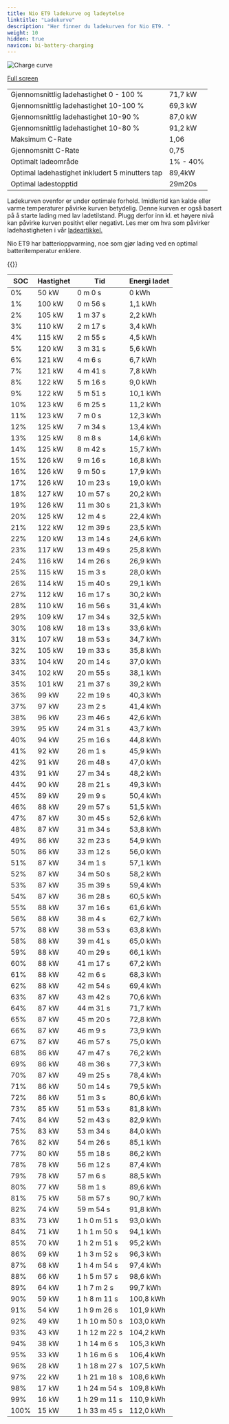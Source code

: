```yaml
---
title: Nio ET9 ladekurve og ladeytelse
linktitle: "Ladekurve"
description: "Her finner du ladekurven for Nio ET9. "
weight: 10
hidden: true
navicon: bi-battery-charging
---
```

<!-- markdownlint-disable MD033 -->
<img src="../chargingcurve.svg" alt="Charge curve" class="img-fluid">

[Full screen](../chargingcurve.svg)


<table class="table table-striped">
<tbody>
<tr>
<td>Gjennomsnittlig ladehastighet 0 - 100 %</td><td>71,7 kW</td>
</tr>
<tr>
<td>Gjennomsnittlig ladehastighet 10-100 %</td><td>69,3 kW</td>
</tr>
<tr>
<td>Gjennomsnittlig ladehastighet 10-90 %</td><td>87,0 kW</td>
</tr>
<tr>
<td>Gjennomsnittlig ladehastighet 10-80 %</td><td>91,2 kW</td>
</tr>
<tr>
<td>Maksimum C-Rate</td><td>1,06</td>
</tr>
<tr>
<td>Gjennomsnitt C-Rate</td><td>0,75</td>
</tr>
<tr>
<td>Optimalt ladeområde</td><td>1% - 40%</td>
</tr>
<tr>
<td>Optimal ladehastighet inkludert 5 minutters tap</td><td>89,4kW</td>
</tr>
<tr>
<td>Optimal ladestopptid</td><td>29m20s</td>
</tr>
</tbody>
</table>


Ladekurven ovenfor er under optimale forhold. Imidlertid kan kalde eller varme temperaturer påvirke kurven betydelig. Denne kurven er også basert på å starte lading med lav ladetilstand. Plugg derfor inn kl. et høyere nivå kan påvirke kurven positivt eller negativt. Les mer om hva som påvirker ladehastigheten i vår [ladeartikkel.](../../../../../technology/battery/charging/) 


Nio ET9 har batterioppvarming, noe som gjør lading ved en optimal batteritemperatur enklere. 


{{<evkxdisplayaddarticle />}}
<table class="table table-striped">
<thead>
<tr><th>SOC</th><th>Hastighet</th><th>Tid</th><th>Energi ladet</th></tr>
</thead>
<tbody>
<tr>
<td>0%</td><td>50 kW</td><td> 0 m 0 s </td><td>0 kWh </td>
</tr>
<tr>
<td>1%</td><td>100 kW</td><td> 0 m 56 s </td><td>1,1 kWh </td>
</tr>
<tr>
<td>2%</td><td>105 kW</td><td> 1 m 37 s </td><td>2,2 kWh </td>
</tr>
<tr>
<td>3%</td><td>110 kW</td><td> 2 m 17 s </td><td>3,4 kWh </td>
</tr>
<tr>
<td>4%</td><td>115 kW</td><td> 2 m 55 s </td><td>4,5 kWh </td>
</tr>
<tr>
<td>5%</td><td>120 kW</td><td> 3 m 31 s </td><td>5,6 kWh </td>
</tr>
<tr>
<td>6%</td><td>121 kW</td><td> 4 m 6 s </td><td>6,7 kWh </td>
</tr>
<tr>
<td>7%</td><td>121 kW</td><td> 4 m 41 s </td><td>7,8 kWh </td>
</tr>
<tr>
<td>8%</td><td>122 kW</td><td> 5 m 16 s </td><td>9,0 kWh </td>
</tr>
<tr>
<td>9%</td><td>122 kW</td><td> 5 m 51 s </td><td>10,1 kWh </td>
</tr>
<tr>
<td>10%</td><td>123 kW</td><td> 6 m 25 s </td><td>11,2 kWh </td>
</tr>
<tr>
<td>11%</td><td>123 kW</td><td> 7 m 0 s </td><td>12,3 kWh </td>
</tr>
<tr>
<td>12%</td><td>125 kW</td><td> 7 m 34 s </td><td>13,4 kWh </td>
</tr>
<tr>
<td>13%</td><td>125 kW</td><td> 8 m 8 s </td><td>14,6 kWh </td>
</tr>
<tr>
<td>14%</td><td>125 kW</td><td> 8 m 42 s </td><td>15,7 kWh </td>
</tr>
<tr>
<td>15%</td><td>126 kW</td><td> 9 m 16 s </td><td>16,8 kWh </td>
</tr>
<tr>
<td>16%</td><td>126 kW</td><td> 9 m 50 s </td><td>17,9 kWh </td>
</tr>
<tr>
<td>17%</td><td>126 kW</td><td> 10 m 23 s </td><td>19,0 kWh </td>
</tr>
<tr>
<td>18%</td><td>127 kW</td><td> 10 m 57 s </td><td>20,2 kWh </td>
</tr>
<tr>
<td>19%</td><td>126 kW</td><td> 11 m 30 s </td><td>21,3 kWh </td>
</tr>
<tr>
<td>20%</td><td>125 kW</td><td> 12 m 4 s </td><td>22,4 kWh </td>
</tr>
<tr>
<td>21%</td><td>122 kW</td><td> 12 m 39 s </td><td>23,5 kWh </td>
</tr>
<tr>
<td>22%</td><td>120 kW</td><td> 13 m 14 s </td><td>24,6 kWh </td>
</tr>
<tr>
<td>23%</td><td>117 kW</td><td> 13 m 49 s </td><td>25,8 kWh </td>
</tr>
<tr>
<td>24%</td><td>116 kW</td><td> 14 m 26 s </td><td>26,9 kWh </td>
</tr>
<tr>
<td>25%</td><td>115 kW</td><td> 15 m 3 s </td><td>28,0 kWh </td>
</tr>
<tr>
<td>26%</td><td>114 kW</td><td> 15 m 40 s </td><td>29,1 kWh </td>
</tr>
<tr>
<td>27%</td><td>112 kW</td><td> 16 m 17 s </td><td>30,2 kWh </td>
</tr>
<tr>
<td>28%</td><td>110 kW</td><td> 16 m 56 s </td><td>31,4 kWh </td>
</tr>
<tr>
<td>29%</td><td>109 kW</td><td> 17 m 34 s </td><td>32,5 kWh </td>
</tr>
<tr>
<td>30%</td><td>108 kW</td><td> 18 m 13 s </td><td>33,6 kWh </td>
</tr>
<tr>
<td>31%</td><td>107 kW</td><td> 18 m 53 s </td><td>34,7 kWh </td>
</tr>
<tr>
<td>32%</td><td>105 kW</td><td> 19 m 33 s </td><td>35,8 kWh </td>
</tr>
<tr>
<td>33%</td><td>104 kW</td><td> 20 m 14 s </td><td>37,0 kWh </td>
</tr>
<tr>
<td>34%</td><td>102 kW</td><td> 20 m 55 s </td><td>38,1 kWh </td>
</tr>
<tr>
<td>35%</td><td>101 kW</td><td> 21 m 37 s </td><td>39,2 kWh </td>
</tr>
<tr>
<td>36%</td><td>99 kW</td><td> 22 m 19 s </td><td>40,3 kWh </td>
</tr>
<tr>
<td>37%</td><td>97 kW</td><td> 23 m 2 s </td><td>41,4 kWh </td>
</tr>
<tr>
<td>38%</td><td>96 kW</td><td> 23 m 46 s </td><td>42,6 kWh </td>
</tr>
<tr>
<td>39%</td><td>95 kW</td><td> 24 m 31 s </td><td>43,7 kWh </td>
</tr>
<tr>
<td>40%</td><td>94 kW</td><td> 25 m 16 s </td><td>44,8 kWh </td>
</tr>
<tr>
<td>41%</td><td>92 kW</td><td> 26 m 1 s </td><td>45,9 kWh </td>
</tr>
<tr>
<td>42%</td><td>91 kW</td><td> 26 m 48 s </td><td>47,0 kWh </td>
</tr>
<tr>
<td>43%</td><td>91 kW</td><td> 27 m 34 s </td><td>48,2 kWh </td>
</tr>
<tr>
<td>44%</td><td>90 kW</td><td> 28 m 21 s </td><td>49,3 kWh </td>
</tr>
<tr>
<td>45%</td><td>89 kW</td><td> 29 m 9 s </td><td>50,4 kWh </td>
</tr>
<tr>
<td>46%</td><td>88 kW</td><td> 29 m 57 s </td><td>51,5 kWh </td>
</tr>
<tr>
<td>47%</td><td>87 kW</td><td> 30 m 45 s </td><td>52,6 kWh </td>
</tr>
<tr>
<td>48%</td><td>87 kW</td><td> 31 m 34 s </td><td>53,8 kWh </td>
</tr>
<tr>
<td>49%</td><td>86 kW</td><td> 32 m 23 s </td><td>54,9 kWh </td>
</tr>
<tr>
<td>50%</td><td>86 kW</td><td> 33 m 12 s </td><td>56,0 kWh </td>
</tr>
<tr>
<td>51%</td><td>87 kW</td><td> 34 m 1 s </td><td>57,1 kWh </td>
</tr>
<tr>
<td>52%</td><td>87 kW</td><td> 34 m 50 s </td><td>58,2 kWh </td>
</tr>
<tr>
<td>53%</td><td>87 kW</td><td> 35 m 39 s </td><td>59,4 kWh </td>
</tr>
<tr>
<td>54%</td><td>87 kW</td><td> 36 m 28 s </td><td>60,5 kWh </td>
</tr>
<tr>
<td>55%</td><td>88 kW</td><td> 37 m 16 s </td><td>61,6 kWh </td>
</tr>
<tr>
<td>56%</td><td>88 kW</td><td> 38 m 4 s </td><td>62,7 kWh </td>
</tr>
<tr>
<td>57%</td><td>88 kW</td><td> 38 m 53 s </td><td>63,8 kWh </td>
</tr>
<tr>
<td>58%</td><td>88 kW</td><td> 39 m 41 s </td><td>65,0 kWh </td>
</tr>
<tr>
<td>59%</td><td>88 kW</td><td> 40 m 29 s </td><td>66,1 kWh </td>
</tr>
<tr>
<td>60%</td><td>88 kW</td><td> 41 m 17 s </td><td>67,2 kWh </td>
</tr>
<tr>
<td>61%</td><td>88 kW</td><td> 42 m 6 s </td><td>68,3 kWh </td>
</tr>
<tr>
<td>62%</td><td>88 kW</td><td> 42 m 54 s </td><td>69,4 kWh </td>
</tr>
<tr>
<td>63%</td><td>87 kW</td><td> 43 m 42 s </td><td>70,6 kWh </td>
</tr>
<tr>
<td>64%</td><td>87 kW</td><td> 44 m 31 s </td><td>71,7 kWh </td>
</tr>
<tr>
<td>65%</td><td>87 kW</td><td> 45 m 20 s </td><td>72,8 kWh </td>
</tr>
<tr>
<td>66%</td><td>87 kW</td><td> 46 m 9 s </td><td>73,9 kWh </td>
</tr>
<tr>
<td>67%</td><td>87 kW</td><td> 46 m 57 s </td><td>75,0 kWh </td>
</tr>
<tr>
<td>68%</td><td>86 kW</td><td> 47 m 47 s </td><td>76,2 kWh </td>
</tr>
<tr>
<td>69%</td><td>86 kW</td><td> 48 m 36 s </td><td>77,3 kWh </td>
</tr>
<tr>
<td>70%</td><td>87 kW</td><td> 49 m 25 s </td><td>78,4 kWh </td>
</tr>
<tr>
<td>71%</td><td>86 kW</td><td> 50 m 14 s </td><td>79,5 kWh </td>
</tr>
<tr>
<td>72%</td><td>86 kW</td><td> 51 m 3 s </td><td>80,6 kWh </td>
</tr>
<tr>
<td>73%</td><td>85 kW</td><td> 51 m 53 s </td><td>81,8 kWh </td>
</tr>
<tr>
<td>74%</td><td>84 kW</td><td> 52 m 43 s </td><td>82,9 kWh </td>
</tr>
<tr>
<td>75%</td><td>83 kW</td><td> 53 m 34 s </td><td>84,0 kWh </td>
</tr>
<tr>
<td>76%</td><td>82 kW</td><td> 54 m 26 s </td><td>85,1 kWh </td>
</tr>
<tr>
<td>77%</td><td>80 kW</td><td> 55 m 18 s </td><td>86,2 kWh </td>
</tr>
<tr>
<td>78%</td><td>78 kW</td><td> 56 m 12 s </td><td>87,4 kWh </td>
</tr>
<tr>
<td>79%</td><td>78 kW</td><td> 57 m 6 s </td><td>88,5 kWh </td>
</tr>
<tr>
<td>80%</td><td>77 kW</td><td> 58 m 1 s </td><td>89,6 kWh </td>
</tr>
<tr>
<td>81%</td><td>75 kW</td><td> 58 m 57 s </td><td>90,7 kWh </td>
</tr>
<tr>
<td>82%</td><td>74 kW</td><td> 59 m 54 s </td><td>91,8 kWh </td>
</tr>
<tr>
<td>83%</td><td>73 kW</td><td>1 h 0 m 51 s </td><td>93,0 kWh </td>
</tr>
<tr>
<td>84%</td><td>71 kW</td><td>1 h 1 m 50 s </td><td>94,1 kWh </td>
</tr>
<tr>
<td>85%</td><td>70 kW</td><td>1 h 2 m 51 s </td><td>95,2 kWh </td>
</tr>
<tr>
<td>86%</td><td>69 kW</td><td>1 h 3 m 52 s </td><td>96,3 kWh </td>
</tr>
<tr>
<td>87%</td><td>68 kW</td><td>1 h 4 m 54 s </td><td>97,4 kWh </td>
</tr>
<tr>
<td>88%</td><td>66 kW</td><td>1 h 5 m 57 s </td><td>98,6 kWh </td>
</tr>
<tr>
<td>89%</td><td>64 kW</td><td>1 h 7 m 2 s </td><td>99,7 kWh </td>
</tr>
<tr>
<td>90%</td><td>59 kW</td><td>1 h 8 m 11 s </td><td>100,8 kWh </td>
</tr>
<tr>
<td>91%</td><td>54 kW</td><td>1 h 9 m 26 s </td><td>101,9 kWh </td>
</tr>
<tr>
<td>92%</td><td>49 kW</td><td>1 h 10 m 50 s </td><td>103,0 kWh </td>
</tr>
<tr>
<td>93%</td><td>43 kW</td><td>1 h 12 m 22 s </td><td>104,2 kWh </td>
</tr>
<tr>
<td>94%</td><td>38 kW</td><td>1 h 14 m 6 s </td><td>105,3 kWh </td>
</tr>
<tr>
<td>95%</td><td>33 kW</td><td>1 h 16 m 6 s </td><td>106,4 kWh </td>
</tr>
<tr>
<td>96%</td><td>28 kW</td><td>1 h 18 m 27 s </td><td>107,5 kWh </td>
</tr>
<tr>
<td>97%</td><td>22 kW</td><td>1 h 21 m 18 s </td><td>108,6 kWh </td>
</tr>
<tr>
<td>98%</td><td>17 kW</td><td>1 h 24 m 54 s </td><td>109,8 kWh </td>
</tr>
<tr>
<td>99%</td><td>16 kW</td><td>1 h 29 m 11 s </td><td>110,9 kWh </td>
</tr>
<tr>
<td>100%</td><td>15 kW</td><td>1 h 33 m 45 s </td><td>112,0 kWh </td>
</tr>
</tbody>
</table>

